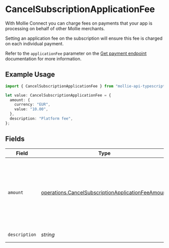# CancelSubscriptionApplicationFee

With Mollie Connect you can charge fees on payments that your app is processing on behalf of other Mollie
merchants.

Setting an application fee on the subscription will ensure this fee is charged on each individual payment.

Refer to the `applicationFee` parameter on the [Get payment endpoint](get-payment) documentation for more
information.

## Example Usage

```typescript
import { CancelSubscriptionApplicationFee } from "mollie-api-typescript/models/operations";

let value: CancelSubscriptionApplicationFee = {
  amount: {
    currency: "EUR",
    value: "10.00",
  },
  description: "Platform fee",
};
```

## Fields

| Field                                                                                                                  | Type                                                                                                                   | Required                                                                                                               | Description                                                                                                            | Example                                                                                                                |
| ---------------------------------------------------------------------------------------------------------------------- | ---------------------------------------------------------------------------------------------------------------------- | ---------------------------------------------------------------------------------------------------------------------- | ---------------------------------------------------------------------------------------------------------------------- | ---------------------------------------------------------------------------------------------------------------------- |
| `amount`                                                                                                               | [operations.CancelSubscriptionApplicationFeeAmount](../../models/operations/cancelsubscriptionapplicationfeeamount.md) | :heavy_minus_sign:                                                                                                     | In v2 endpoints, monetary amounts are represented as objects with a `currency` and `value` field.                      |                                                                                                                        |
| `description`                                                                                                          | *string*                                                                                                               | :heavy_minus_sign:                                                                                                     | N/A                                                                                                                    | Platform fee                                                                                                           |